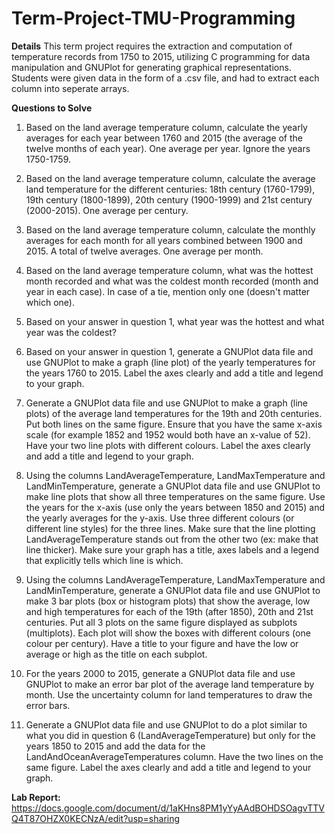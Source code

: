 # Term-Project-TMU-Programming

**Details**
This term project requires the extraction and computation of temperature records from 1750 to 2015, utilizing C programming for data manipulation and GNUPlot for generating graphical representations. Students were given data in the form of a .csv file, and had to extract each column into seperate arrays. 

**Questions to Solve**
1. Based on the land average temperature column, calculate the yearly averages for each year between 1760 and 2015 (the average of the twelve months of each year). One average per year. Ignore the years 1750-1759. 

2. Based on the land average temperature column, calculate the average land temperature for the different centuries: 18th century (1760-1799), 19th century (1800-1899), 20th century (1900-1999) and 21st century (2000-2015). One average per century. 

3. Based on the land average temperature column, calculate the monthly averages for each month for all years combined between 1900 and 2015. A total of twelve averages. One average per month. 

4. Based on the land average temperature column, what was the hottest month recorded and what was the coldest month recorded (month and year in each case). In case of a tie, mention only one (doesn't matter which one). 

5. Based on your answer in question 1, what year was the hottest and what year was the coldest? 

6. Based on your answer in question 1, generate a GNUPlot data file and use GNUPlot to make a graph (line plot) of the yearly temperatures for the years 1760 to 2015. Label the axes clearly and add a title and legend to your graph. 

7. Generate a GNUPlot data file and use GNUPlot to make a graph (line plots) of the average land temperatures for the 19th and 20th centuries. Put both lines on the same figure. Ensure that you have the same x-axis scale (for example 1852 and 1952 would both have an x-value of 52). Have your two line plots with different colours. Label the axes clearly and add a title and legend to your graph. 

8. Using the columns LandAverageTemperature, LandMaxTemperature and LandMinTemperature, generate a GNUPlot data file and use GNUPlot to make line plots that show all three temperatures on the same figure. Use the years for the x-axis (use only the years between 1850 and 2015) and the yearly averages for the y-axis. Use three different colours (or different line styles) for the three lines. Make sure that the line plotting LandAverageTemperature stands out from the other two (ex: make that line thicker). Make sure your graph has a title, axes labels and a legend that explicitly tells which line is which. 

9. Using the columns LandAverageTemperature, LandMaxTemperature and LandMinTemperature, generate a GNUPlot data file and use GNUPlot to make 3 bar plots (box or histogram plots) that show the average, low and high temperatures for each of the 19th (after 1850), 20th and 21st centuries. Put all 3 plots on the same figure displayed as subplots (multiplots). Each plot will show the boxes with different colours (one colour per century). Have a title to your figure and have the low or average or high as the title on each subplot. 

10. For the years 2000 to 2015, generate a GNUPlot data file and use GNUPlot to make an error bar plot of the average land temperature by month. Use the uncertainty column for land temperatures to draw the error bars. 

11. Generate a GNUPlot data file and use GNUPlot to do a plot similar to what you did in question 6 (LandAverageTemperature) but only for the years 1850 to 2015 and add the data for the LandAndOceanAverageTemperatures column. Have the two lines on the same figure. Label the axes clearly and add a title and legend to your graph.

**Lab Report:**
https://docs.google.com/document/d/1aKHns8PM1yYyAAdBOHDSOagvTTVQ4T87OHZX0KECNzA/edit?usp=sharing


